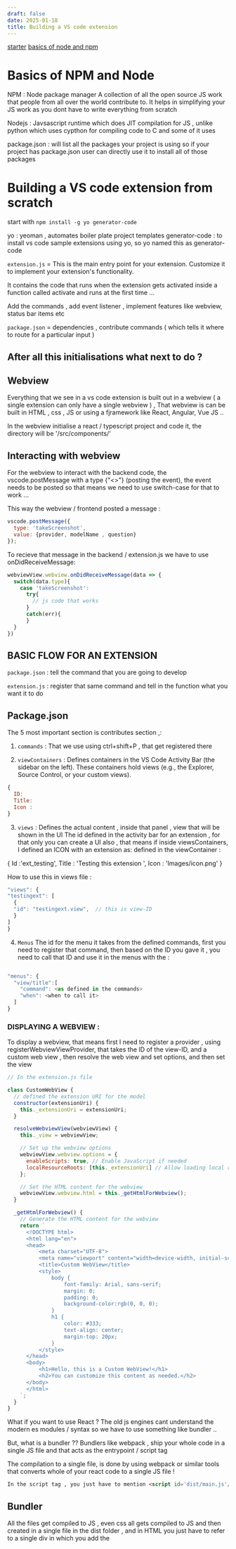 ```yaml
---
draft: false
date: 2025-01-18
title: Building a VS code extension
---
```


[starter](https://www.youtube.com/watch?v=q5V4T3o3CXE)
[basics of node and npm](https://youtu.be/P3aKRdUyr0s?)

# Basics of NPM and Node

NPM : Node package manager 
A collection of all the open source JS work that people from all over the world contribute to. It helps in simplifying your JS work as you dont have to write everything from scratch 

Nodejs : 
Javsascript runtime which does JIT compilation for JS , unlike python which uses cypthon for compiling code to C and some of it uses 

package.json : will list all the packages your project is using so if your project has package.json user can directly use it to install all of those packages 

# Building a VS code extension from scratch 

start with `npm install -g yo generator-code`

yo : yeoman , automates boiler plate project templates 
generator-code : to install vs code sample extensions using yo, so yo named this as generator-code

`extension.js` = This is the main entry point for your extension. Customize it to implement your extension's functionality.

It contains the code that runs when the extension gets activated inside a function called activate and runs at the first time ... 

Add the commands , add event listener , implement features like webview, status bar items etc 

`package.json` = dependencies , contribute commands ( which tells it where to route for a particular input ) 

## After all this initialisations what next to do ? 

## Webview
Everything that we see in a vs code extension is built out in a webview ( a single extension can only have a single webview ) , 
That webview is can be built in HTML , css , JS or using a fjramework like React, Angular, Vue JS .. 

In the webview initialise a react / typescript project and code it, the directory will be '/src/components/'  


## Interacting with webview 
For the webview to interact with the backend code, the vscode.postMessage with a type {"<>"} (posting the event), the event needs to be posted so that means we need to use switch-case for that to work ...

This way the webview / frontend posted a message : 

```javascript
vscode.postMessage({
  type: 'takeScreenshot',
  value: {provider, modelName , question}
});
```

To recieve that message in the backend / extension.js we have to use onDidReceiveMessage: 

```javascript
webviewView.webview.onDidReceiveMessage(data => {
  switch(data.type){
    case 'takeScreenshot':
      try{
        // js code that works
      }
      catch(err){
      }
  }
})

```



## BASIC FLOW FOR AN EXTENSION 

`package.json` : tell the command that you are going to develop

`extension.js` : register that same command and tell in the function what you want it to do 


## Package.json
The 5 most important section is contributes section ,: 

1. `commands` : That we use using ctrl+shift+P , that get registered there

2. `viewContainers` : Defines containers in the VS Code Activity Bar (the sidebar on the left). These containers hold views (e.g., the Explorer, Source Control, or your custom views).

```javascript
{
  ID: 
  Title: 
  Icon : 
}
```

3. `views` : Defines the actual content , inside that panel , view that will be shown in the UI
The id defined in the activity bar for an extension , for that only you can create a UI also , that means if inside viewsContainers, I defined an ICON with an extension as:
defined in the viewContainer :

{
Id :'ext_testing',
Title : 'Testing this extension ',
Icon : 'Images/icon.png' 
}

How to use this in views file : 

```javascript
"views": {
"testingext": [
  {
  "id": "testingext.view",  // this is view-ID
  }
]
}
```

4. `Menus`
The id for the menu it takes from the defined commands, first you need to register that command, then based on the ID you gave it , you need to call that ID and use it in the menus with the :
```javascript

"menus": {
  "view/title":[
    "command": <as defined in the commands>
    "when": <when to call it>
  ]
}

```



### DISPLAYING A WEBVIEW :
To display a webview, that means first I need to register a provider , using registerWebviewViewProvider, that takes the ID of the view-ID, and a custom web view , then resolve the web view and set options, and then set the view  


```javascript
// In the extension.js file 

class CustomWebView {
  // defined the extension URI for the model  
  constructor(extensionUri) {
    this._extensionUri = extensionUri;
  }

  resolveWebviewView(webviewView) {
    this._view = webviewView;

    // Set up the webview options
    webviewView.webview.options = {
      enableScripts: true, // Enable JavaScript if needed
      localResourceRoots: [this._extensionUri] // Allow loading local resources from the extension URI
    };

    // Set the HTML content for the webview
    webviewView.webview.html = this._getHtmlForWebview();
  }

  _getHtmlForWebview() {
    // Generate the HTML content for the webview
    return `
      <!DOCTYPE html>
      <html lang="en">
      <head>
          <meta charset="UTF-8">
          <meta name="viewport" content="width=device-width, initial-scale=1.0">
          <title>Custom WebView</title>
          <style>
              body {
                  font-family: Arial, sans-serif;
                  margin: 0;
                  padding: 0;
                  background-color:rgb(0, 0, 0);
              }
              h1 {
                  color: #333;
                  text-align: center;
                  margin-top: 20px;
              }
          </style>
      </head>
      <body>
          <h1>Hello, this is a Custom WebView!</h1>
          <h2>You can customize this content as needed.</h2>
      </body>
      </html>
    `;
  }
}


```

What if you want to use React ? 
The old js engines cant understand the modern es modules / syntax so we have to use something like bundler .. 

But, what is a bundler ?? 
Bundlers like webpack , ship your whole code in a single JS file and that acts as the entrypoint / script tag 


The compilation to a single file, is done by using webpack or similar tools that converts whole of your react code to a single JS file !

```html
In the script tag , you just have to mention <script id='dist/main.js'/> !! That is the compiled main.js file 
``` 

## Bundler

All the files get compiled to JS , even css all gets compiled to JS and then created in a single file in the dist folder , and in HTML you just have to refer to a single div in which you add the <script src="bundle.js">   

That's it ... This is how you use react in a webview in a vsc extension 

In Webpack, a loader is a tool or plugin that processes and transforms files (like JavaScript, CSS, images, etc.) before they are bundled into the final output.

### Loader 

A loader in Webpack is a mechanism that allows you to preprocess files as they are imported or loaded into your project. Loaders transform these files into modules that can be included in your application's dependency graph. For example:

1. Compiling TypeScript to JavaScript.
2. Transforming SASS/SCSS to CSS.

### Types of loader 

1. babel-loader
2. style-loader
3. css-loader

What they do is convert the complex coding file code to simple 2 (css , js) / simplify them

complex file ( like typescript , css )  => loader => (easy files) => webpack ( makes it to a single file) 

Webpack makes it all in a single file .. 

### Custom Scripts
Using `npm run` we can run the custom scripts which we define inside the scripts section in the `package.json`   

## Extension.js
Tree views != Webview , they are both seperate things 

[Tree View](https://code.visualstudio.com/api/extension-guides/tree-view) 

[Web view](https://stackoverflow.com/questions/77978393/visual-studio-code-webview-provider)


## FLOW FOR AN EXTENSION 

UI has the buttons, textarea , dropdowns , etc .. 
The user interact with these values and these values are linked to the 'postMessage' .. the interactions with the frontend are sent to the backend i.e. extension using the post Message ( kind of a post request )  

`package.json` : the commands name for the extension (register command / webview). In package.json we register the commands name that the project has with the description of what it does  ( like the endpoint declaration )   

`extension.js` : In this we register the command mentioned in package.json and tell the functionality of that command, 

webview.onDidReceiveMessage() , this takes in the data and classifies using switch-case to tell what to do .. 


## Typescript 
Interface in React = enum in python 
Same as JS , but with typecontrol ( it helps to define type ) 

## Sandbox env
Name originates from children playing in a safe env is called sandbox. 

We create a sandbox environment, that means , we allow access to security boundaries , limited API and controlled interaction 
We block OS access , Hardware access , Network calls etc .. 

So one workaround is: 
Call an API, that interacts with OS and returns to you the required stuff ( like you can't take a screenshot from controlled env so expose an API that takes the screenshot and we return the output from that )

But the sandbox env's differ that means: 

Browser tab : Chrome ,Firefox ... no FS/OS access
Plugin System : Adobe , OnlyOffice, VScode ... Host-app API only
Language VM : JVM , .NET 
Container : Docker ... OS-level
Full Virtualisation : VMware , KVM 


Web based sandbox : using param in iframe named `sandbox`

We create namespaces to avoid bumping to the same function-name, so it's used to create seperation 

`unshare` : linux command to create a new namespace , they are process level 
`docker run` : also uses unshare internally


```
unshare --pid --uts --ipc --net --mount --fork /bin/bash


# Confirm isolated hostname
hostname  # Returns: sandbox

# Check available interfaces
ip link show  # Only shows lo (and it's DOWN)

# Verify /tmp is separate
df -h /tmp  # Shows tmpfs mount

# Check PID namespace
echo $$  # Should return 1 (init process for namespace)
```
































